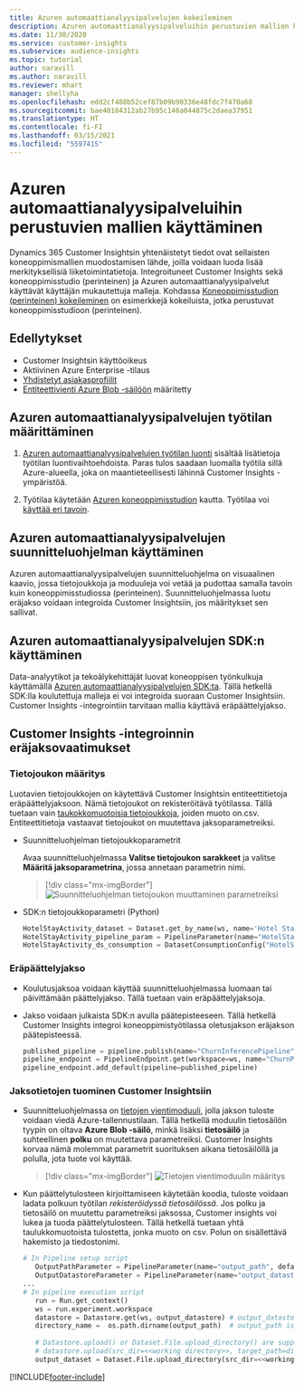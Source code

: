 ```yaml
---
title: Azuren automaattianalyysipalvelujen kokeileminen
description: Azuren automaattianalyysipalveluihin perustuvien mallien käyttäminen Dynamics 365 Customer Insightsissa.
ms.date: 11/30/2020
ms.service: customer-insights
ms.subservice: audience-insights
ms.topic: tutorial
author: naravill
ms.author: naravill
ms.reviewer: mhart
manager: shellyha
ms.openlocfilehash: edd2cf488b52cef87b09b90336e48fdc7f470a68
ms.sourcegitcommit: bae40184312ab27b95c140a044875c2daea37951
ms.translationtype: HT
ms.contentlocale: fi-FI
ms.lasthandoff: 03/15/2021
ms.locfileid: "5597415"
---
```

# <a name="use-azure-machine-learning-based-models"></a>Azuren automaattianalyysipalveluihin perustuvien mallien käyttäminen

Dynamics 365 Customer Insightsin yhtenäistetyt tiedot ovat sellaisten koneoppimismallien muodostamisen lähde, joilla voidaan luoda lisää merkityksellisiä liiketoimintatietoja. Integroituneet Customer Insights sekä koneoppimisstudio (perinteinen) ja Azuren automaattianalyysipalvelut käyttävät käyttäjän mukautettuja malleja. Kohdassa [Koneoppimisstudion (perinteinen) kokeileminen](machine-learning-studio-experiments.md) on esimerkkejä kokeiluista, jotka perustuvat koneoppimisstudioon (perinteinen). 

## <a name="prerequisites"></a>Edellytykset

- Customer Insightsin käyttöoikeus
- Aktiivinen Azure Enterprise -tilaus
- [Yhdistetyt asiakasprofiilit](data-unification.md)
- [Entiteettivienti Azure Blob -säilöön](export-azure-blob-storage.md) määritetty

## <a name="set-up-azure-machine-learning-workspace"></a>Azuren automaattianalyysipalvelujen työtilan määrittäminen

1. [Azuren automaattianalyysipalvelujen työtilan luonti](/azure/machine-learning/concept-workspace#-create-a-workspace) sisältää lisätietoja työtilan luontivaihtoehdoista. Paras tulos saadaan luomalla työtila sillä Azure-alueella, joka on maantieteellisesti lähinnä Customer Insights -ympäristöä.

1. Työtilaa käytetään [Azuren koneoppimisstudion](https://ml.azure.com/) kautta. Työtilaa voi [käyttää eri tavoin](/azure/machine-learning/concept-workspace#tools-for-workspace-interaction).

## <a name="work-with-azure-machine-learning-designer"></a>Azuren automaattianalyysipalvelujen suunnitteluohjelman käyttäminen

Azuren automaattianalyysipalvelujen suunnitteluohjelma on visuaalinen kaavio, jossa tietojoukkoja ja moduuleja voi vetää ja pudottaa samalla tavoin kuin koneoppimisstudiossa (perinteinen). Suunnitteluohjelmassa luotu eräjakso voidaan integroida Customer Insightsiin, jos määritykset sen sallivat. 
   
## <a name="working-with-azure-machine-learning-sdk"></a>Azuren automaattianalyysipalvelujen SDK:n käyttäminen

Data-analyytikot ja tekoälykehittäjät luovat koneoppisen työnkulkuja käyttämällä [Azuren automaattianalyysipalvelujen SDK:ta](/python/api/overview/azure/ml/?preserve-view=true&view=azure-ml-py). Tällä hetkellä SDK:lla koulutettuja malleja ei voi integroida suoraan Customer Insightsiin. Customer Insights -integrointiin tarvitaan mallia käyttävä eräpäättelyjakso.

## <a name="batch-pipeline-requirements-to-integrate-with-customer-insights"></a>Customer Insights -integroinnin eräjaksovaatimukset

### <a name="dataset-configuration"></a>Tietojoukon määritys

Luotavien tietojoukkojen on käytettävä Customer Insightsin entiteettitietoja eräpäättelyjaksoon. Nämä tietojoukot on rekisteröitävä työtilassa. Tällä tuetaan vain [taukokkomuotoisia tietojoukkoja](/azure/machine-learning/how-to-create-register-datasets#tabulardataset), joiden muoto on.csv. Entiteettitietoja vastaavat tietojoukot on muutettava jaksoparametreiksi.
   
* Suunnitteluohjelman tietojoukkoparametrit
   
     Avaa suunnitteluohjelmassa **Valitse tietojoukon sarakkeet** ja valitse **Määritä jaksoparametrina**, jossa annetaan parametrin nimi.

     > [!div class="mx-imgBorder"]
     > ![Suunnitteluohjelman tietojoukon muuttaminen parametreiksi](media/intelligence-designer-dataset-parameters.png "Tietojoukon muuttaminen parametreiksi suunnitteluohjelmassa")
   
* SDK:n tietojoukkoparametri (Python)
   
   ```python
   HotelStayActivity_dataset = Dataset.get_by_name(ws, name='Hotel Stay Activity Data')
   HotelStayActivity_pipeline_param = PipelineParameter(name="HotelStayActivity_pipeline_param", default_value=HotelStayActivity_dataset)
   HotelStayActivity_ds_consumption = DatasetConsumptionConfig("HotelStayActivity_dataset", HotelStayActivity_pipeline_param)
   ```

### <a name="batch-inference-pipeline"></a>Eräpäättelyjakso
  
* Koulutusjaksoa voidaan käyttää suunnitteluohjelmassa luomaan tai päivittämään päättelyjakso. Tällä tuetaan vain eräpäättelyjaksoja.

* Jakso voidaan julkaista SDK:n avulla päätepisteeseen. Tällä hetkellä Customer Insights integroi koneoppimistyötilassa oletusjakson eräjakson päätepisteessä.
   
   ```python
   published_pipeline = pipeline.publish(name="ChurnInferencePipeline", description="Published Churn Inference pipeline")
   pipeline_endpoint = PipelineEndpoint.get(workspace=ws, name="ChurnPipelineEndpoint") 
   pipeline_endpoint.add_default(pipeline=published_pipeline)
   ```

### <a name="import-pipeline-data-into-customer-insights"></a>Jaksotietojen tuominen Customer Insightsiin

* Suunnitteluohjelmassa on [tietojen vientimoduuli](/azure/machine-learning/algorithm-module-reference/export-data), jolla jakson tuloste voidaan viedä Azure-tallennustilaan. Tällä hetkellä moduulin tietosäilön tyypin on oltava **Azure Blob -säilö**, minkä lisäksi **tietosäilö** ja suhteellinen **polku** on muutettava parametreiksi. Customer Insights korvaa nämä molemmat parametrit suorituksen aikana tietosäilöllä ja polulla, jota tuote voi käyttää.
   > [!div class="mx-imgBorder"]
   > ![Tietojen vientimoduulin määritys](media/intelligence-designer-importdata.png "Tietojen vientimoduulin määritys")
   
* Kun päättelytulosteen kirjoittamiseen käytetään koodia, tuloste voidaan ladata polkuun työtilan *rekisteröidyssä tietosäilössä*. Jos polku ja tietosäilö on muutettu parametreiksi jaksossa, Customer insights voi lukea ja tuoda päättelytulosteen. Tällä hetkellä tuetaan yhtä taulukkomuotoista tulostetta, jonka muoto on csv. Polun on sisällettävä hakemisto ja tiedostonimi.

   ```python
   # In Pipeline setup script
      OutputPathParameter = PipelineParameter(name="output_path", default_value="HotelChurnOutput/HotelChurnOutput.csv")
      OutputDatastoreParameter = PipelineParameter(name="output_datastore", default_value="workspaceblobstore")
   ...
   # In pipeline execution script
      run = Run.get_context()
      ws = run.experiment.workspace
      datastore = Datastore.get(ws, output_datastore) # output_datastore is parameterized
      directory_name =  os.path.dirname(output_path)  # output_path is parameterized.
      
      # Datastore.upload() or Dataset.File.upload_directory() are supported methods to uplaod the data
      # datastore.upload(src_dir=<<working directory>>, target_path=directory_name, overwrite=False, show_progress=True)
      output_dataset = Dataset.File.upload_directory(src_dir=<<working directory>>, target = (datastore, directory_name)) # Remove trailing "/" from directory_name
   ```


[!INCLUDE[footer-include](../includes/footer-banner.md)]